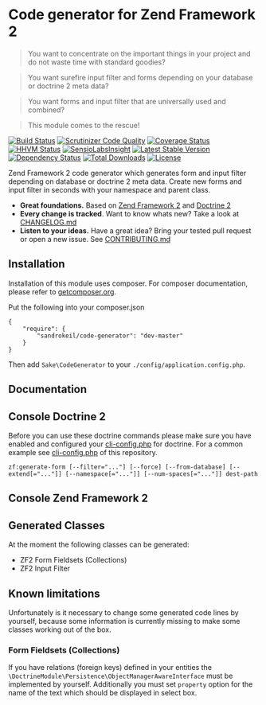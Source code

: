 # Code generator for Zend Framework 2

>You want to concentrate on the important things in your project and do not waste time with standard goodies?

>You want surefire input filter and forms depending on your database or doctrine 2 meta data?

>You want forms and input filter that are universally used and combined?

>This module comes to the rescue!

[![Build Status](https://travis-ci.org/sandrokeil/CodeGenerator.png?branch=master)](https://travis-ci.org/sandrokeil/CodeGenerator)
[![Scrutinizer Code Quality](https://scrutinizer-ci.com/g/sandrokeil/CodeGenerator/badges/quality-score.png?b=master)](https://scrutinizer-ci.com/g/sandrokeil/CodeGenerator/?branch=master)
[![Coverage Status](https://coveralls.io/repos/sandrokeil/CodeGenerator/badge.png)](https://coveralls.io/r/sandrokeil/CodeGenerator)
[![HHVM Status](http://hhvm.h4cc.de/badge/sandrokeil/code-generator.svg)](http://hhvm.h4cc.de/package/sandrokeil/code-generator)
[![SensioLabsInsight](https://insight.sensiolabs.com/projects/964d0e45-5d35-4f52-b365-bb045825ac39/mini.png)](https://insight.sensiolabs.com/projects/964d0e45-5d35-4f52-b365-bb045825ac39)
[![Latest Stable Version](https://poser.pugx.org/sandrokeil/code-generator/v/stable.png)](https://packagist.org/packages/sandrokeil/code-generator)
[![Dependency Status](https://www.versioneye.com/user/projects/540371b0eab62a132800014a/badge.svg)](https://www.versioneye.com/user/projects/540371b0eab62a132800014a)
[![Total Downloads](https://poser.pugx.org/sandrokeil/code-generator/downloads.png)](https://packagist.org/packages/sandrokeil/code-generator)
[![License](https://poser.pugx.org/sandrokeil/code-generator/license.png)](https://packagist.org/packages/sandrokeil/code-generator)


Zend Framework 2 code generator which generates form and input filter depending on database or doctrine 2 meta data. Create new forms and input filter in seconds with your namespace and parent class.


 * **Great foundations.** Based on [Zend Framework 2](https://github.com/zendframework/zf2) and [Doctrine 2](https://github.com/doctrine/doctrine2)
 * **Every change is tracked**. Want to know whats new? Take a look at [CHANGELOG.md](CHANGELOG.md)
 * **Listen to your ideas.** Have a great idea? Bring your tested pull request or open a new issue. See [CONTRIBUTING.md](CONTRIBUTING.md)

## Installation

Installation of this module uses composer. For composer documentation, please refer to
[getcomposer.org](http://getcomposer.org/).

Put the following into your composer.json

    {
        "require": {
            "sandrokeil/code-generator": "dev-master"
        }
    }

Then add `Sake\CodeGenerator` to your `./config/application.config.php`.

## Documentation

## Console Doctrine 2
Before you can use these doctrine commands please make sure you have enabled and configured your [cli-config.php](http://docs.doctrine-project.org/en/latest/reference/tools.html#configuration) for
doctrine. For a common example see [cli-config.php](cli-config.php) of this repository.

```
zf:generate-form [--filter="..."] [--force] [--from-database] [--extend[="..."]] [--namespace[="..."]] [--num-spaces[="..."]] dest-path
```

## Console Zend Framework 2

## Generated Classes
At the moment the following classes can be generated:

* ZF2 Form Fieldsets (Collections)
* ZF2 Input Filter

## Known limitations
Unfortunately is it necessary to change some generated code lines by yourself, because some information is currently missing
to make some classes working out of the box.

### Form Fieldsets (Collections)
If you have relations (foreign keys) defined in your entities the `\DoctrineModule\Persistence\ObjectManagerAwareInterface`
must be implemented by yourself. Additionally you must set `property` option for the name of the text which should be
displayed in select box.

